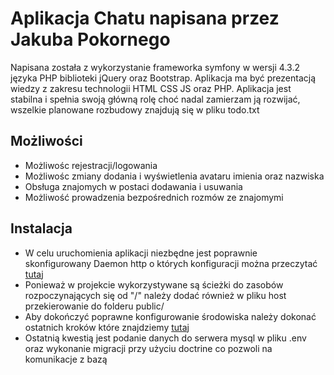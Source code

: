 # Aplikacja Chatu napisana przez Jakuba Pokornego

Napisana została z wykorzystanie frameworka symfony w wersji 4.3.2 języka PHP biblioteki jQuery oraz Bootstrap.
Aplikacja ma być prezentacją wiedzy z zakresu technologii HTML CSS JS oraz PHP.
Aplikacja jest stabilna i spełnia swoją główną rolę choć nadal zamierzam ją rozwijać, wszelkie planowane rozbudowy znajdują się w pliku todo.txt

## Możliwości
* Możliwośc rejestracji/logowania
* Możliwośc zmiany dodania i wyświetlenia avataru imienia oraz nazwiska
* Obsługa znajomych w postaci dodawania i usuwania
* Możliwość prowadzenia bezpośrednich rozmów ze znajomymi

## Instalacja
* W celu uruchomienia aplikacji niezbędne jest poprawnie skonfigurowany Daemon http o których konfiguracji można przeczytać [tutaj](https://symfony.com/doc/current/setup/web_server_configuration.html)
* Ponieważ w projekcie wykorzystywane są ścieżki do zasobów rozpoczynających się od "/" należy dodać również w pliku host przekierowanie do folderu public/
* Aby dokończyć poprawne konfigurowanie środowiska należy dokonać ostatnich kroków które znajdziemy [tutaj](https://symfony.com/doc/current/setup.html#setting-up-an-existing-symfony-project)
* Ostatnią kwestią jest podanie danych do serwera mysql w pliku .env oraz wykonanie migracji przy użyciu doctrine co pozwoli na komunikacje z bazą

